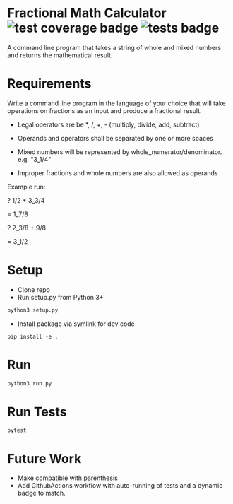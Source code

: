 # Fractional Math Calculator ![test coverage badge](https://img.shields.io/badge/test%20coverage-96%25-brightgreen) ![tests badge](https://img.shields.io/badge/tests-41%20passed%2C%200%20failed-brightgreen)
A command line program that takes a string of whole and mixed numbers and returns the mathematical result.


# Requirements
Write a command line program in the language of your choice that will take operations on fractions as an input and produce a fractional result.

* Legal operators are be *, /, +, - (multiply, divide, add, subtract)

* Operands and operators shall be separated by one or more spaces

* Mixed numbers will be represented by whole_numerator/denominator. e.g. "3_1/4"

* Improper fractions and whole numbers are also allowed as operands

Example run:

? 1/2 * 3_3/4

= 1_7/8

? 2_3/8 + 9/8

= 3_1/2

# Setup
* Clone repo
* Run setup.py from Python 3+
```python
python3 setup.py
```
* Install package via symlink for dev code
```
pip install -e .
```

# Run 
```python
python3 run.py
```

# Run Tests 
```
pytest
```

# Future Work 
* Make compatible with parenthesis
* Add GithubActions workflow with auto-running of tests and a dynamic badge to match. 